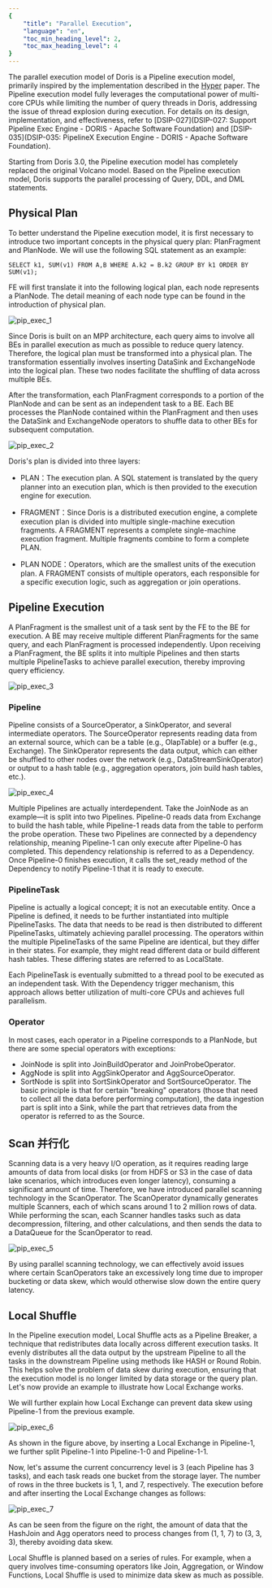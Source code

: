```yaml
---
{
    "title": "Parallel Execution",
    "language": "en",
    "toc_min_heading_level": 2,
    "toc_max_heading_level": 4
}
---
```


<!-- 
Licensed to the Apache Software Foundation (ASF) under one
or more contributor license agreements.  See the NOTICE file
distributed with this work for additional information
regarding copyright ownership.  The ASF licenses this file
to you under the Apache License, Version 2.0 (the
"License"); you may not use this file except in compliance
with the License.  You may obtain a copy of the License at

  http://www.apache.org/licenses/LICENSE-2.0

Unless required by applicable law or agreed to in writing,
software distributed under the License is distributed on an
"AS IS" BASIS, WITHOUT WARRANTIES OR CONDITIONS OF ANY
KIND, either express or implied.  See the License for the
specific language governing permissions and limitations
under the License.
-->



The parallel execution model of Doris is a Pipeline execution model, primarily inspired by the implementation described in the [Hyper](https://db.in.tum.de/~leis/papers/morsels.pdf) paper. The Pipeline execution model fully leverages the computational power of multi-core CPUs while limiting the number of query threads in Doris, addressing the issue of thread explosion during execution. For details on its design, implementation, and effectiveness, refer to [DSIP-027](DSIP-027: Support Pipeline Exec Engine - DORIS - Apache Software Foundation) and [DSIP-035](DSIP-035: PipelineX Execution Engine - DORIS - Apache Software Foundation).

Starting from Doris 3.0, the Pipeline execution model has completely replaced the original Volcano model. Based on the Pipeline execution model, Doris supports the parallel processing of Query, DDL, and DML statements.

## Physical Plan

To better understand the Pipeline execution model, it is first necessary to introduce two important concepts in the physical query plan: PlanFragment and PlanNode. We will use the following SQL statement as an example:
```
SELECT k1, SUM(v1) FROM A,B WHERE A.k2 = B.k2 GROUP BY k1 ORDER BY SUM(v1);
```

FE will first translate it into the following logical plan, each node represents a PlanNode. The detail meaning of each node type can be found in the introduction of physical plan.

![pip_exec_1](/images/pip_exec_1.png)

Since Doris is built on an MPP architecture, each query aims to involve all BEs in parallel execution as much as possible to reduce query latency. Therefore, the logical plan must be transformed into a physical plan. The transformation essentially involves inserting DataSink and ExchangeNode into the logical plan. These two nodes facilitate the shuffling of data across multiple BEs.

After the transformation, each PlanFragment corresponds to a portion of the PlanNode and can be sent as an independent task to a BE. Each BE processes the PlanNode contained within the PlanFragment and then uses the DataSink and ExchangeNode operators to shuffle data to other BEs for subsequent computation.

![pip_exec_2](/images/pip_exec_2.png)

Doris's plan is divided into three layers:

- PLAN：The execution plan. A SQL statement is translated by the query planner into an execution plan, which is then provided to the execution engine for execution.

- FRAGMENT：Since Doris is a distributed execution engine, a complete execution plan is divided into multiple single-machine execution fragments. A FRAGMENT represents a complete single-machine execution fragment. Multiple fragments combine to form a complete PLAN.

- PLAN NODE：Operators, which are the smallest units of the execution plan. A FRAGMENT consists of multiple operators, each responsible for a specific execution logic, such as aggregation or join operations.

## Pipeline Execution
A PlanFragment is the smallest unit of a task sent by the FE to the BE for execution. A BE may receive multiple different PlanFragments for the same query, and each PlanFragment is processed independently. Upon receiving a PlanFragment, the BE splits it into multiple Pipelines and then starts multiple PipelineTasks to achieve parallel execution, thereby improving query efficiency.

![pip_exec_3](/images/pip_exec_3.png)


### Pipeline
Pipeline consists of a SourceOperator, a SinkOperator, and several intermediate operators. The SourceOperator represents reading data from an external source, which can be a table (e.g., OlapTable) or a buffer (e.g., Exchange). The SinkOperator represents the data output, which can either be shuffled to other nodes over the network (e.g., DataStreamSinkOperator) or output to a hash table (e.g., aggregation operators, join build hash tables, etc.).

![pip_exec_4](/images/pip_exec_4.png)

Multiple Pipelines are actually interdependent. Take the JoinNode as an example—it is split into two Pipelines. Pipeline-0 reads data from Exchange to build the hash table, while Pipeline-1 reads data from the table to perform the probe operation. These two Pipelines are connected by a dependency relationship, meaning Pipeline-1 can only execute after Pipeline-0 has completed. This dependency relationship is referred to as a Dependency. Once Pipeline-0 finishes execution, it calls the set_ready method of the Dependency to notify Pipeline-1 that it is ready to execute.

### PipelineTask
Pipeline is actually a logical concept; it is not an executable entity. Once a Pipeline is defined, it needs to be further instantiated into multiple PipelineTasks. The data that needs to be read is then distributed to different PipelineTasks, ultimately achieving parallel processing. The operators within the multiple PipelineTasks of the same Pipeline are identical, but they differ in their states. For example, they might read different data or build different hash tables. These differing states are referred to as LocalState.

Each PipelineTask is eventually submitted to a thread pool to be executed as an independent task. With the Dependency trigger mechanism, this approach allows better utilization of multi-core CPUs and achieves full parallelism.

### Operator
In most cases, each operator in a Pipeline corresponds to a PlanNode, but there are some special operators with exceptions:
* JoinNode is split into JoinBuildOperator and JoinProbeOperator.
* AggNode is split into AggSinkOperator and AggSourceOperator.
* SortNode is split into SortSinkOperator and SortSourceOperator.
The basic principle is that for certain "breaking" operators (those that need to collect all the data before performing computation), the data ingestion part is split into a Sink, while the part that retrieves data from the operator is referred to as the Source.

## Scan 并行化
Scanning data is a very heavy I/O operation, as it requires reading large amounts of data from local disks (or from HDFS or S3 in the case of data lake scenarios, which introduces even longer latency), consuming a significant amount of time. Therefore, we have introduced parallel scanning technology in the ScanOperator. The ScanOperator dynamically generates multiple Scanners, each of which scans around 1 to 2 million rows of data. While performing the scan, each Scanner handles tasks such as data decompression, filtering, and other calculations, and then sends the data to a DataQueue for the ScanOperator to read.

![pip_exec_5](/images/pip_exec_5.png)

By using parallel scanning technology, we can effectively avoid issues where certain ScanOperators take an excessively long time due to improper bucketing or data skew, which would otherwise slow down the entire query latency.

## Local Shuffle
In the Pipeline execution model, Local Shuffle acts as a Pipeline Breaker, a technique that redistributes data locally across different execution tasks. It evenly distributes all the data output by the upstream Pipeline to all the tasks in the downstream Pipeline using methods like HASH or Round Robin. This helps solve the problem of data skew during execution, ensuring that the execution model is no longer limited by data storage or the query plan. Let's now provide an example to illustrate how Local Exchange works.

We will further explain how Local Exchange can prevent data skew using Pipeline-1 from the previous example.

![pip_exec_6](/images/pip_exec_6.png)

As shown in the figure above, by inserting a Local Exchange in Pipeline-1, we further split Pipeline-1 into Pipeline-1-0 and Pipeline-1-1.

Now, let's assume the current concurrency level is 3 (each Pipeline has 3 tasks), and each task reads one bucket from the storage layer. The number of rows in the three buckets is 1, 1, and 7, respectively. The execution before and after inserting the Local Exchange changes as follows:

![pip_exec_7](/images/pip_exec_7.png)

As can be seen from the figure on the right, the amount of data that the HashJoin and Agg operators need to process changes from (1, 1, 7) to (3, 3, 3), thereby avoiding data skew.

Local Shuffle is planned based on a series of rules. For example, when a query involves time-consuming operators like Join, Aggregation, or Window Functions, Local Shuffle is used to minimize data skew as much as possible.